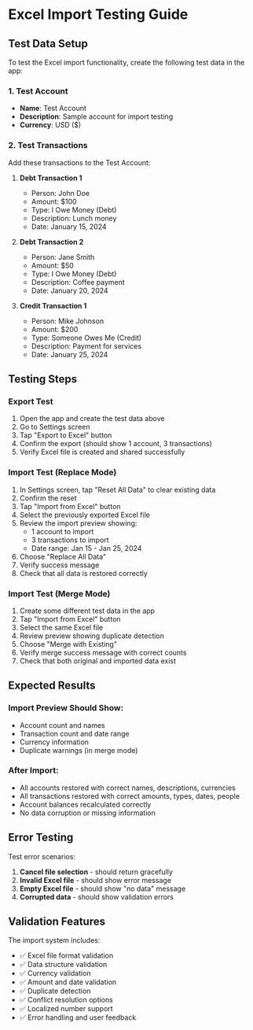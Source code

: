# Excel Import Testing Guide

## Test Data Setup

To test the Excel import functionality, create the following test data in the app:

### 1. Test Account
- **Name**: Test Account  
- **Description**: Sample account for import testing
- **Currency**: USD ($)

### 2. Test Transactions

Add these transactions to the Test Account:

1. **Debt Transaction 1**
   - Person: John Doe
   - Amount: $100
   - Type: I Owe Money (Debt)
   - Description: Lunch money
   - Date: January 15, 2024

2. **Debt Transaction 2**
   - Person: Jane Smith  
   - Amount: $50
   - Type: I Owe Money (Debt)
   - Description: Coffee payment
   - Date: January 20, 2024

3. **Credit Transaction 1**
   - Person: Mike Johnson
   - Amount: $200
   - Type: Someone Owes Me (Credit)
   - Description: Payment for services
   - Date: January 25, 2024

## Testing Steps

### Export Test
1. Open the app and create the test data above
2. Go to Settings screen
3. Tap "Export to Excel" button
4. Confirm the export (should show 1 account, 3 transactions)
5. Verify Excel file is created and shared successfully

### Import Test (Replace Mode)
1. In Settings screen, tap "Reset All Data" to clear existing data
2. Confirm the reset
3. Tap "Import from Excel" button
4. Select the previously exported Excel file
5. Review the import preview showing:
   - 1 account to import
   - 3 transactions to import
   - Date range: Jan 15 - Jan 25, 2024
6. Choose "Replace All Data"
7. Verify success message
8. Check that all data is restored correctly

### Import Test (Merge Mode)
1. Create some different test data in the app
2. Tap "Import from Excel" button
3. Select the same Excel file
4. Review preview showing duplicate detection
5. Choose "Merge with Existing"
6. Verify merge success message with correct counts
7. Check that both original and imported data exist

## Expected Results

### Import Preview Should Show:
- Account count and names
- Transaction count and date range
- Currency information
- Duplicate warnings (in merge mode)

### After Import:
- All accounts restored with correct names, descriptions, currencies
- All transactions restored with correct amounts, types, dates, people
- Account balances recalculated correctly
- No data corruption or missing information

## Error Testing

Test error scenarios:
1. **Cancel file selection** - should return gracefully
2. **Invalid Excel file** - should show error message
3. **Empty Excel file** - should show "no data" message
4. **Corrupted data** - should show validation errors

## Validation Features

The import system includes:
- ✅ Excel file format validation
- ✅ Data structure validation  
- ✅ Currency validation
- ✅ Amount and date validation
- ✅ Duplicate detection
- ✅ Conflict resolution options
- ✅ Localized number support
- ✅ Error handling and user feedback